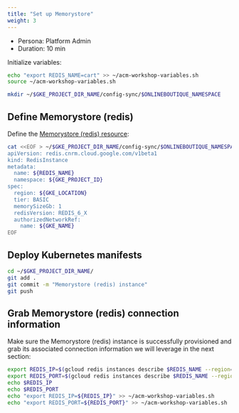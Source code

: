 ```yaml
---
title: "Set up Memorystore"
weight: 3
---
```

- Persona: Platform Admin
- Duration: 10 min

Initialize variables:
```Bash
echo "export REDIS_NAME=cart" >> ~/acm-workshop-variables.sh
source ~/acm-workshop-variables.sh
```

```Bash
mkdir ~/$GKE_PROJECT_DIR_NAME/config-sync/$ONLINEBOUTIQUE_NAMESPACE
```

## Define Memorystore (redis)

Define the [Memorystore (redis) resource](https://cloud.google.com/config-connector/docs/reference/resource-docs/redis/redisinstance):
```Bash
cat <<EOF > ~/$GKE_PROJECT_DIR_NAME/config-sync/$ONLINEBOUTIQUE_NAMESPACE/memorystore.yaml
apiVersion: redis.cnrm.cloud.google.com/v1beta1
kind: RedisInstance
metadata:
  name: ${REDIS_NAME}
  namespace: ${GKE_PROJECT_ID}
spec:
  region: ${GKE_LOCATION}
  tier: BASIC
  memorySizeGb: 1
  redisVersion: REDIS_6_X
  authorizedNetworkRef:
    name: ${GKE_NAME}
EOF
```

## Deploy Kubernetes manifests

```Bash
cd ~/$GKE_PROJECT_DIR_NAME/
git add .
git commit -m "Memorystore (redis) instance"
git push
```

## Grab Memorystore (redis) connection information

Make sure the Memorystore (redis) instance is successfully provisioned and grab its associated connection information we will leverage in the next section:
```Bash
export REDIS_IP=$(gcloud redis instances describe $REDIS_NAME --region=$GKE_LOCATION --project=$GKE_PROJECT_ID --format='get(host)')
export REDIS_PORT=$(gcloud redis instances describe $REDIS_NAME --region=$GKE_LOCATION --project=$GKE_PROJECT_ID --format='get(port)')
echo $REDIS_IP
echo $REDIS_PORT
echo "export REDIS_IP=${REDIS_IP}" >> ~/acm-workshop-variables.sh
echo "export REDIS_PORT=${REDIS_PORT}" >> ~/acm-workshop-variables.sh
```